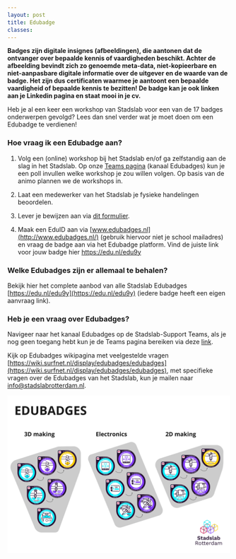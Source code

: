 ```yaml
---
layout: post
title: Edubadge
classes: 
---
```


**Badges zijn digitale insignes (afbeeldingen), die aantonen dat de ontvanger over bepaalde kennis of vaardigheden beschikt. Achter de afbeelding bevindt zich zo genoemde meta-data, niet-kopieerbare en niet-aanpasbare digitale informatie over de uitgever en de waarde van de badge. Het zijn dus certificaten waarmee je aantoont een bepaalde vaardigheid of bepaalde kennis te bezitten! De badge kan je ook linken aan je Linkedin pagina en staat mooi in je cv.**

Heb je al een keer een workshop van Stadslab voor een van de 17 badges onderwerpen gevolgd? Lees dan snel verder wat je moet doen om een Edubadge te verdienen! 




### Hoe vraag ik een Edubadge aan? 

1. Volg een (online) workshop bij het Stadslab en/of ga zelfstandig aan de slag in het Stadslab. Op onze [Teams pagina](https://teams.microsoft.com/l/team/19%3ab843d8d32cb24ed09ad94140e7f8f1b6%40thread.skype/conversations?groupId=75694cdb-294d-4615-81ba-45e730612a7d&tenantId=ca6fbace-7cba-4d53-8681-a06284f7ff46) (kanaal Edubadges) kun je een poll invullen welke workshop je zou willen volgen. Op basis van de animo plannen we de workshops in. 

2. Laat een medewerker van het Stadslab je fysieke handelingen beoordelen.  

3. Lever je bewijzen aan via [dit formulier](https://forms.office.com/Pages/ResponsePage.aspx?id=zrpvyrp8U02GgaBihPf_RtsKiEfK1nJFjplJVN8TUcNUQk01WDI4WkQzWEgxVlNRSllaTjNMWVkxUS4u).  

4. Maak een EduID aan via [www.edubadges.nl](http://www.edubadges.nl/) (gebruik hiervoor niet je school mailadres) en vraag de badge aan via het Edubadge platform. Vind de juiste link voor jouw badge hier [https://edu.nl/edu9y ](https://edu.nl/edu9y)

### Welke Edubadges zijn er allemaal te behalen? 

Bekijk hier het complete aanbod van alle Stadslab Edubadges [https://edu.nl/edu9y](https://edu.nl/edu9y) (iedere badge heeft een eigen aanvraag link).

### Heb je een vraag over Edubadges? 

Navigeer naar het kanaal Edubadges op de Stadslab-Support Teams, als je nog geen toegang hebt kun je de Teams pagina bereiken via deze [link](https://teams.microsoft.com/l/team/19%3ab843d8d32cb24ed09ad94140e7f8f1b6%40thread.skype/conversations?groupId=75694cdb-294d-4615-81ba-45e730612a7d&tenantId=ca6fbace-7cba-4d53-8681-a06284f7ff46). 

Kijk op Edubadges wikipagina met veelgestelde vragen [https://wiki.surfnet.nl/display/edubadges/edubadges](https://wiki.surfnet.nl/display/edubadges/edubadges), met specifieke vragen over de Edubadges van het Stadslab, kun je mailen naar [info@stadslabrotterdam.nl](mailto:info@stadslabrotterdam.nl). 

 
![Edubadges](edubadges.jpg)